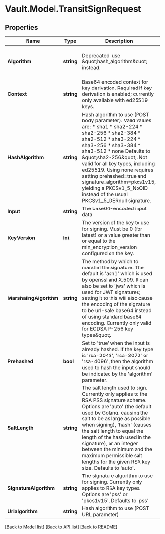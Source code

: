 # Vault.Model.TransitSignRequest

## Properties

Name | Type | Description | Notes
------------ | ------------- | ------------- | -------------
**Algorithm** | **string** | Deprecated: use \&quot;hash_algorithm\&quot; instead. | [optional] [default to "sha2-256"]
**Context** | **string** | Base64 encoded context for key derivation. Required if key derivation is enabled; currently only available with ed25519 keys. | [optional] 
**HashAlgorithm** | **string** | Hash algorithm to use (POST body parameter). Valid values are: * sha1 * sha2-224 * sha2-256 * sha2-384 * sha2-512 * sha3-224 * sha3-256 * sha3-384 * sha3-512 * none Defaults to \&quot;sha2-256\&quot;. Not valid for all key types, including ed25519. Using none requires setting prehashed&#x3D;true and signature_algorithm&#x3D;pkcs1v15, yielding a PKCSv1_5_NoOID instead of the usual PKCSv1_5_DERnull signature. | [optional] [default to "sha2-256"]
**Input** | **string** | The base64-encoded input data | [optional] 
**KeyVersion** | **int** | The version of the key to use for signing. Must be 0 (for latest) or a value greater than or equal to the min_encryption_version configured on the key. | [optional] 
**MarshalingAlgorithm** | **string** | The method by which to marshal the signature. The default is &#39;asn1&#39; which is used by openssl and X.509. It can also be set to &#39;jws&#39; which is used for JWT signatures; setting it to this will also cause the encoding of the signature to be url-safe base64 instead of using standard base64 encoding. Currently only valid for ECDSA P-256 key types\&quot;. | [optional] [default to "asn1"]
**Prehashed** | **bool** | Set to &#39;true&#39; when the input is already hashed. If the key type is &#39;rsa-2048&#39;, &#39;rsa-3072&#39; or &#39;rsa-4096&#39;, then the algorithm used to hash the input should be indicated by the &#39;algorithm&#39; parameter. | [optional] 
**SaltLength** | **string** | The salt length used to sign. Currently only applies to the RSA PSS signature scheme. Options are &#39;auto&#39; (the default used by Golang, causing the salt to be as large as possible when signing), &#39;hash&#39; (causes the salt length to equal the length of the hash used in the signature), or an integer between the minimum and the maximum permissible salt lengths for the given RSA key size. Defaults to &#39;auto&#39;. | [optional] [default to "auto"]
**SignatureAlgorithm** | **string** | The signature algorithm to use for signing. Currently only applies to RSA key types. Options are &#39;pss&#39; or &#39;pkcs1v15&#39;. Defaults to &#39;pss&#39; | [optional] 
**Urlalgorithm** | **string** | Hash algorithm to use (POST URL parameter) | [optional] 

[[Back to Model list]](../README.md#documentation-for-models) [[Back to API list]](../README.md#documentation-for-api-endpoints) [[Back to README]](../README.md)

